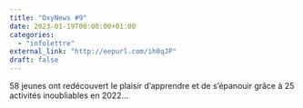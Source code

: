 ```yaml
---
title: "OxyNews #9"
date: 2023-01-19T00:00:00+01:00
categories: 
  - "infolettre"
external_link: "http://eepurl.com/ih0qJP"
draft: false
---
```

58 jeunes ont redécouvert le plaisir d’apprendre et de s’épanouir grâce à 25 activités inoubliables en 2022...
